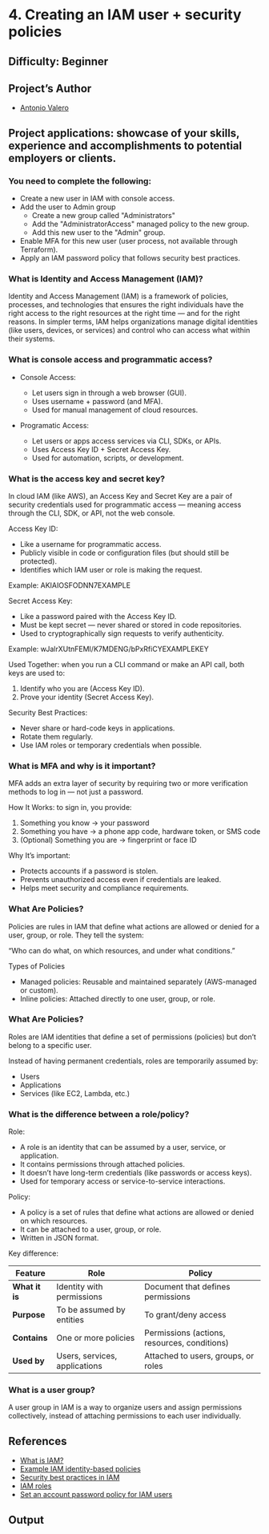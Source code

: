 # 4. Creating an IAM user + security policies
 
## Difficulty: Beginner

## Project’s Author 
* [Antonio Valero](https://www.linkedin.com/in/avalero89/) 

 
## Project applications: showcase of your skills, experience and accomplishments to potential employers or clients. 
 

### You need to complete the following:

  *   Create a new user in IAM with console access.
  *   Add the user to Admin group
      * Create a new group called "Administrators"
      * Add the "AdministratorAccess" managed policy to the new group.
      * Add this new user to the "Admin" group.
  *   Enable MFA for this new user (user process, not available through Terraform).
  *   Apply an IAM password policy that follows security best practices.


### What is Identity and Access Management (IAM)?
Identity and Access Management (IAM) is a framework of policies, processes, and technologies that ensures the right individuals have the right access to the right resources at the right time — and for the right reasons.
In simpler terms, IAM helps organizations manage digital identities (like users, devices, or services) and control who can access what within their systems.


### What is console access and programmatic access?

*  Console Access:
    * Let users sign in through a web browser (GUI).
    * Uses username + password (and MFA).
    * Used for manual management of cloud resources.

*  Programatic Access:
    * Let users or apps access services via CLI, SDKs, or APIs.
    * Uses Access Key ID + Secret Access Key.
    * Used for automation, scripts, or development.


### What is the access key and secret key?

In cloud IAM (like AWS), an Access Key and Secret Key are a pair of security credentials used for programmatic access — meaning access through the CLI, SDK, or API, not the web console.

Access Key ID:
  * Like a username for programmatic access.
  * Publicly visible in code or configuration files (but should still be protected).
  * Identifies which IAM user or role is making the request.

Example:
AKIAIOSFODNN7EXAMPLE

Secret Access Key:
  * Like a password paired with the Access Key ID.
  * Must be kept secret — never shared or stored in code repositories.
  * Used to cryptographically sign requests to verify authenticity.

Example:
wJalrXUtnFEMI/K7MDENG/bPxRfiCYEXAMPLEKEY


Used Together: when you run a CLI command or make an API call, both keys are used to:
1. Identify who you are (Access Key ID).
2. Prove your identity (Secret Access Key).

Security Best Practices:
  * Never share or hard-code keys in applications.
  * Rotate them regularly.
  * Use IAM roles or temporary credentials when possible.


### What is MFA and why is it important?

MFA adds an extra layer of security by requiring two or more verification methods to log in — not just a password.

How It Works: to sign in, you provide:
1. Something you know → your password
2. Something you have → a phone app code, hardware token, or SMS code
3. (Optional) Something you are → fingerprint or face ID

Why It’s important:
* Protects accounts if a password is stolen.
* Prevents unauthorized access even if credentials are leaked.
* Helps meet security and compliance requirements.


### What Are Policies?

Policies are rules in IAM that define what actions are allowed or denied for a user, group, or role.
They tell the system: 

“Who can do what, on which resources, and under what conditions.”

Types of Policies
* Managed policies: Reusable and maintained separately (AWS-managed or custom).
* Inline policies: Attached directly to one user, group, or role.


### What Are Policies?

Roles are IAM identities that define a set of permissions (policies) but don’t belong to a specific user.

Instead of having permanent credentials, roles are temporarily assumed by:
* Users
* Applications
* Services (like EC2, Lambda, etc.)


### What is the difference between a role/policy?

Role:
*  A role is an identity that can be assumed by a user, service, or application.
*  It contains permissions through attached policies.
*  It doesn’t have long-term credentials (like passwords or access keys).
*  Used for temporary access or service-to-service interactions.

Policy:
* A policy is a set of rules that define what actions are allowed or denied on which resources.
* It can be attached to a user, group, or role.
* Written in JSON format.

Key difference:

| **Feature**    | **Role**                      | **Policy**                                   |
| -------------- | ----------------------------- | -------------------------------------------- |
| **What it is** | Identity with permissions     | Document that defines permissions            |
| **Purpose**    | To be assumed by entities     | To grant/deny access                         |
| **Contains**   | One or more policies          | Permissions (actions, resources, conditions) |
| **Used by**    | Users, services, applications | Attached to users, groups, or roles          |


### What is a user group?

A user group in IAM is a way to organize users and assign permissions collectively, instead of attaching permissions to each user individually.


## References 
* [What is IAM?](https://docs.aws.amazon.com/IAM/latest/UserGuide/introduction.html)
* [Example IAM identity-based policies](https://docs.aws.amazon.com/IAM/latest/UserGuide/access_policies_examples.html)
* [Security best practices in IAM](https://docs.aws.amazon.com/IAM/latest/UserGuide/best-practices.html)
* [IAM roles](https://docs.aws.amazon.com/IAM/latest/UserGuide/id_roles.html)
* [Set an account password policy for IAM users](https://docs.aws.amazon.com/IAM/latest/UserGuide/id_credentials_passwords_account-policy.html?icmpid=docs_iam_console)


## Output
